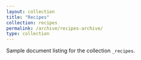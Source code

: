 ```yaml
---
layout: collection
title: "Recipes"
collection: recipes
permalink: /archive/recipes-archive/
type: collection
---
```


Sample document listing for the collection `_recipes`.